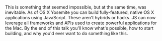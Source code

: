 This is something that seemed impossible, but at the same time, was inevitable. As of OS X Yosemite you can build fully-featured, native OS X applications using JavaScript. These aren't hybrids or hacks. JS can now leverage all frameworks and APIs used to create powerful applications for the Mac. By the end of this talk you'll know what's possible, how to start building, and why you'd ever want to do something like this.
